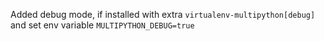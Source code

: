 Added debug mode, if installed with extra `virtualenv-multipython[debug]` and set env variable `MULTIPYTHON_DEBUG=true`
